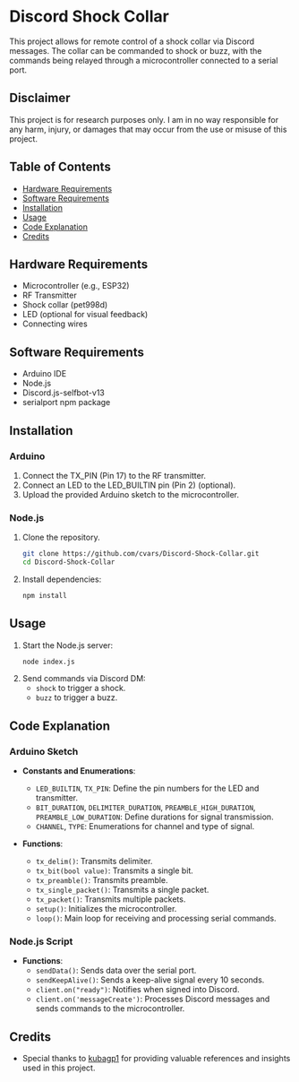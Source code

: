 # Discord Shock Collar

This project allows for remote control of a shock collar via Discord messages. The collar can be commanded to shock or buzz, with the commands being relayed through a microcontroller connected to a serial port.

## Disclaimer
This project is for research purposes only. I am in no way responsible for any harm, injury, or damages that may occur from the use or misuse of this project.

## Table of Contents
- [Hardware Requirements](#hardware-requirements)
- [Software Requirements](#software-requirements)
- [Installation](#installation)
- [Usage](#usage)
- [Code Explanation](#code-explanation)
- [Credits](#credits)

## Hardware Requirements
- Microcontroller (e.g., ESP32)
- RF Transmitter
- Shock collar (pet998d)
- LED (optional for visual feedback)
- Connecting wires

## Software Requirements
- Arduino IDE
- Node.js
- Discord.js-selfbot-v13
- serialport npm package

## Installation

### Arduino
1. Connect the TX_PIN (Pin 17) to the RF transmitter.
2. Connect an LED to the LED_BUILTIN pin (Pin 2) (optional).
3. Upload the provided Arduino sketch to the microcontroller.

### Node.js
1. Clone the repository.
    ```bash
    git clone https://github.com/cvars/Discord-Shock-Collar.git
    cd Discord-Shock-Collar
    ```
2. Install dependencies:
    ```bash
    npm install
    ```

## Usage

1. Start the Node.js server:
    ```bash
    node index.js
    ```
2. Send commands via Discord DM:
    - `shock` to trigger a shock.
    - `buzz` to trigger a buzz.

## Code Explanation

### Arduino Sketch
- **Constants and Enumerations**:
    - `LED_BUILTIN`, `TX_PIN`: Define the pin numbers for the LED and transmitter.
    - `BIT_DURATION`, `DELIMITER_DURATION`, `PREAMBLE_HIGH_DURATION`, `PREAMBLE_LOW_DURATION`: Define durations for signal transmission.
    - `CHANNEL`, `TYPE`: Enumerations for channel and type of signal.

- **Functions**:
    - `tx_delim()`: Transmits delimiter.
    - `tx_bit(bool value)`: Transmits a single bit.
    - `tx_preamble()`: Transmits preamble.
    - `tx_single_packet()`: Transmits a single packet.
    - `tx_packet()`: Transmits multiple packets.
    - `setup()`: Initializes the microcontroller.
    - `loop()`: Main loop for receiving and processing serial commands.

### Node.js Script
- **Functions**:
    - `sendData()`: Sends data over the serial port.
    - `sendKeepAlive()`: Sends a keep-alive signal every 10 seconds.
    - `client.on("ready")`: Notifies when signed into Discord.
    - `client.on('messageCreate')`: Processes Discord messages and sends commands to the microcontroller.

## Credits
- Special thanks to [kubagp1](https://github.com/kubagp1) for providing valuable references and insights used in this project.

